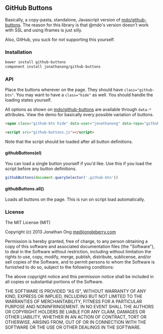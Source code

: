 ## GitHub Buttons

Basically, a copy-pasta, standalone, Javascript version of [mdo/github-buttons](https://github.com/mdo/github-buttons). The reason for this library is that @mdo's version doesn't work with SSL and using iframes is just silly.

Also, GitHub, you suck for not supporting this yourself.

### Installation

```bash
bower install github-buttons
component install jonathanong/github-buttons
```

### API

Place the buttons wherever on the page. They should have `class="github-btn"`. You may want to have a `class="hide"` as well. You should handle the loading states yourself.

All options as shown on [mdo/github-buttons](https://github.com/mdo/github-buttons) are available through `data-*` attributes. View the demo for basically every possible variation of buttons.

```html
<span class="github-btn hide" data-user="jonathanong" data-repo="github-buttons" data-type="watch" data-count="1"></span>

<script src="github-buttons.js"></script>
```

Note that the script should be loaded after all button definitions.

#### githubButtons(el)

You can load a single button yourself if you'd like. Use this if you load the script before any button definitions.

```js
githubButtons(document.querySelector('.github-btn'))
```

#### githubButtons.all()

Loads all buttons on the page. This is run on script load automatically.

### License

The MIT License (MIT)

Copyright (c) 2013 Jonathan Ong me@jongleberry.com

Permission is hereby granted, free of charge, to any person obtaining a copy
of this software and associated documentation files (the "Software"), to deal
in the Software without restriction, including without limitation the rights
to use, copy, modify, merge, publish, distribute, sublicense, and/or sell
copies of the Software, and to permit persons to whom the Software is
furnished to do so, subject to the following conditions:

The above copyright notice and this permission notice shall be included in
all copies or substantial portions of the Software.

THE SOFTWARE IS PROVIDED "AS IS", WITHOUT WARRANTY OF ANY KIND, EXPRESS OR
IMPLIED, INCLUDING BUT NOT LIMITED TO THE WARRANTIES OF MERCHANTABILITY,
FITNESS FOR A PARTICULAR PURPOSE AND NONINFRINGEMENT. IN NO EVENT SHALL THE
AUTHORS OR COPYRIGHT HOLDERS BE LIABLE FOR ANY CLAIM, DAMAGES OR OTHER
LIABILITY, WHETHER IN AN ACTION OF CONTRACT, TORT OR OTHERWISE, ARISING FROM,
OUT OF OR IN CONNECTION WITH THE SOFTWARE OR THE USE OR OTHER DEALINGS IN
THE SOFTWARE.